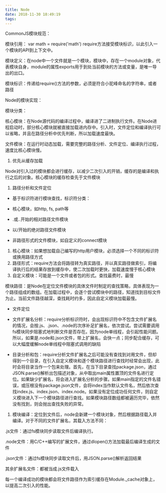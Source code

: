 ```yaml
---
title: Node
date: 2018-11-30 18:49:19
tags:
---
```


CommonJS模块规范：

模块引用： var math = require('math') require方法接受模块标识，以此引入一个模块的API到上下文中。

模块定义：在node中一个文件就是一个模块，模块中，存在一个module对象，代表模块自身，module的属性exports用于到处当前模块的方法或变量，是唯一导出的出口。

模块标识：传递给require()方法的参数，必须是符合小驼峰命名的字符串，或者路径



Node的模块实现：

模块分类：

​       核心模块：在Node源代码的编译过程中，编译进了二进制执行文件。在Node进程启动时，部分核心模块就被直接加载进内存中。引入时，文件定位和编译执行可以省略，并且在路径分析中优先判断，所以加载速度最快。

​       文件模块：在运行时动态加载，需要完整的路径分析、文件定位、编译执行过程，速度比核心模块慢。

1. 优先从缓存加载

Node对引入过的模块都会进行缓存，以减少二次引入的开销，缓存的是编译和执行之后的对象。核心模块的缓存检查先于文件模块

1. 路径分析和文件定位

- 基于标识符进行模块查找，标识符分类：

- 核心模块，如http,      fs, path等
- .或..开始的相对路径文件模块
- 以/开始的绝对路径文件模块
- 非路径形式的文件模块，如自定义的connect模块

1. 核心模块：如果想加载自己编写的http用户模块，必须选择一个不同的标识符或换用路径方式
2. 路径形式：require方法会将路径转为真实路径，并以真实路径做索引，将编译执行后的结果存放到缓存中，使二次加载时更快，加载速度慢于核心模块
3. 自定义模块：可能是一个文件或者包的形式。查找最费时，最慢

模块路径：是Node在定位文件模块的具体文件时制定的查找策略，具体表现为一个路径组成的数组。在加载过程中，会逐个尝试模块中的路径，知道找到目标文件为止。当前文件路径越深，查找耗时约多，因此自定义模块加载最慢。

- 文件定位

- 文件扩展名分析：require分析标识符时，会出现标识符中不包含文件扩展名的情况，会按.js、.json、.node的次序补足扩展名，依次尝试。尝试需要调用fs模块同步阻塞式地判断文件是否存在。因为node单线程，会引起性能问题。所以，如果是.node和.json文件，带上扩展名，会快一点；同步配合缓存，可以大幅度缓解node单线程中阻塞式调用的缺陷
- 目录分析和包：require分析文件扩展名之后可能没有查找到对用文件，但却得到一个目录，在引入自定义模块和逐个模块路径进行查找时经常会出现，此时会将目录当作一个包来处理。首先，在当下目录查找package.json，通过JSON.parse()解析出包描述对象，从中取出main属性置顶的文件名进行定位。如果缺少扩展名，将会进入扩展名分析的步骤。如果main指定的文件名错误，或压根没有package.json文件，会将index当作默认文件名，然后依次查找index.js、index.json、index.node。如果没有定位成功任何文件，则自定义模块进入下一个模块路径进行查找。如果模块路径数组都被遍历完毕，依然没有找到，则会抛出查找失败的异常。

1. 模块编译：定位到文件后，node会新建一个模块对象，然后根据路径载入并编译。对于不同的文件扩展名，其载入方法不同：

.js文件：通过fs模块同步读取文件后编译执行。

.node文件：用C/C++编写的扩展文件，通过dlopen()方法加载最后编译生成的文件

.json文件：通过fs模块同步读取文件后，用JSON.parse()解析返回结果

其余扩展名文件：都被当成.js文件载入

每一个编译成功的模块都会将文件路径作为索引缓存在Module._cache对象上，以提高二次引入的性能。